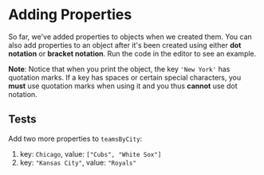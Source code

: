 # Adding Properties

So far, we've added properties to objects when we created them. You can also add
properties to an object after it's been created using either **dot notation** or
**bracket notation**. Run the code in the editor to see an example.

**Note**: Notice that when you print the object, the key `'New York'` has
quotation marks. If a key has spaces or certain special characters, you **must**
use quotation marks when using it and you thus **cannot** use dot notation.

## Tests

Add two more properties to `teamsByCity`:

1. key: `Chicago`, value: `["Cubs", "White Sox"]`
2. key: `"Kansas City"`, value: `"Royals"`

```

```

